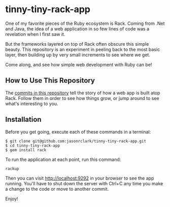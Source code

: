 # tinny-tiny-rack-app
One of my favorite pieces of the Ruby ecosystem is Rack. Coming from .Net and
Java, the idea of a web application in so few lines of code was a revelation
when I first saw it.

But the frameworks layered on top of Rack often obscure this simple beauty.
This repository is an experiment in peeling back to the most basic layer, then
building up by very small increments to see where we get.

Come along, and see how simple web development with Ruby can be!

## How to Use This Repository
The [commits in this repository](https://github.com/jasonrclark/tinny-tiny-rack-app/commits/master)
tell the story of how a web app is built atop Rack. Follow them in order to see
how things grow, or jump around to see what's interesting to you.

## Installation
Before you get going, execute each of these commands in a terminal:

```
$ git clone git@github.com:jasonrclark/tinny-tiny-rack-app.git
$ cd tinny-tiny-rack-app
$ gem install rack
```

To run the application at each point, run this command:

```
rackup
```

Then you can visit [http://localhost:9292](http://localhost:9292) in your
browser to see the app running. You'll have to shut down the server with Ctrl+C
any time you make a change to the code or move to another commit.

Enjoy!
